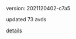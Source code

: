 version: 2021120402-c7a5

updated 73 avds

[details](https://github.com/0x74f917491bfa7ebfa379/ali_avd_db/blob/master/change_log/2021/12/04/02/c7a5.txt)